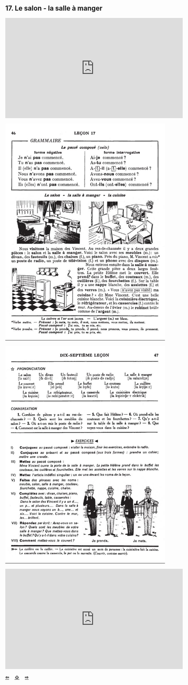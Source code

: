 ## 17. Le salon - la salle à manger

<iframe width="560" height="315" src="https://www.youtube.com/embed/JeJavxF4P1E" frameborder="0" allow="accelerometer; autoplay; encrypted-media; gyroscope; picture-in-picture" allowfullscreen></iframe>

![17A](img/17A.JPG)

![17B](img/17B.JPG)

<iframe width="560" height="315" src="https://www.youtube.com/embed/3kPauywL2g0" frameborder="0" allow="accelerometer; autoplay; encrypted-media; gyroscope; picture-in-picture" allowfullscreen></iframe>

<p style='font-weight:bolder'>
  <a href='16.html' title='Önceki sayfa'>⇦</a>&emsp;
  <a href='..' title='Ana sayfa'>⇧</a>&emsp;
  <a href='18.html' title='Sonraki sayfa'>⇨</a>
</p>
